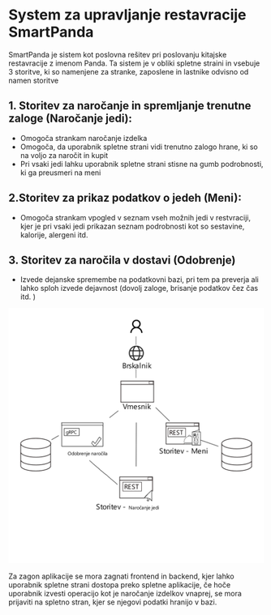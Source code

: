 
# System za upravljanje restavracije SmartPanda


SmartPanda je sistem kot poslovna rešitev pri poslovanju kitajske restavracije z imenom Panda. Ta sistem je v obliki spletne straini in vsebuje 3 storitve, ki so namenjene za stranke, zaposlene in lastnike odvisno od namen storitve


## 1.  Storitev za naročanje in spremljanje trenutne zaloge (Naročanje jedi):
   - Omogoča strankam naročanje izdelka 
   - Omogoča, da uporabnik spletne strani vidi trenutno zalogo hrane, ki so na voljo za naročit in kupit
   - Pri vsaki jedi lahku uporabnik spletne strani stisne na gumb podrobnosti, ki ga preusmeri na meni


## 2.Storitev za prikaz podatkov o jedeh (Meni):

  - Omogoča strankam vpogled v seznam vseh možnih jedi v restvraciji, kjer je pri vsaki jedi prikazan seznam podrobnosti kot so sestavine, kalorije, alergeni itd.

 
## 3. Storitev za naročila v dostavi (Odobrenje)

   - Izvede dejanske spremembe na podatkovni bazi, pri tem pa preverja ali lahko sploh izvede dejavnost (dovolj zaloge, brisanje podatkov čez čas itd. )

   ![image info](./architecture.png)

   Za zagon aplikacije se mora zagnati frontend in backend, kjer lahko uporabnik spletne strani dostopa preko spletne aplikacije, če hoče uporabnik izvesti operacijo kot je naročanje izdelkov vnaprej, se mora prijaviti na spletno stran, kjer se njegovi podatki hranijo v bazi.





  